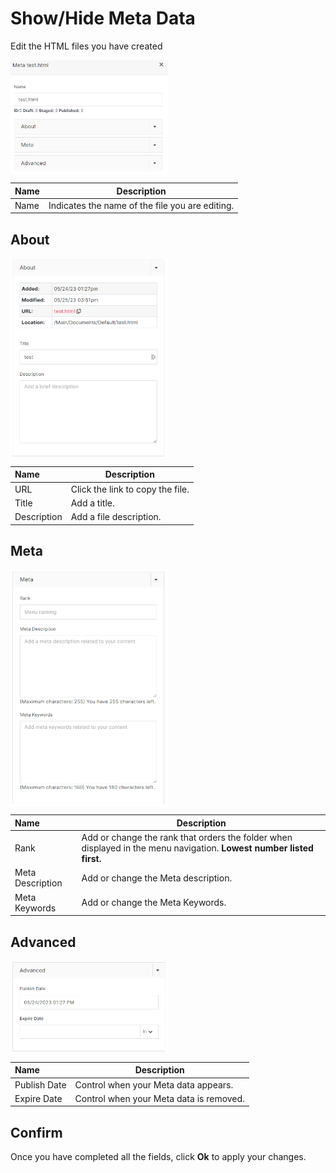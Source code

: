 # Show/Hide Meta Data

Edit the HTML files you have created

<img src="../../../../images/meta-data.png" alt="html files" style="width: 50%; display: block"></a>

**Name** | **Description**
:--- | ---
Name | Indicates the name of the file you are editing.

## About

<img src="../../../../images/meta-about.png" alt="html files" style="width: 50%; display: block"></a>

**Name** | **Description**
:--- | ---
URL | Click the link to copy the file.
Title | Add a title.
Description | Add a file description.

## Meta

<img src="../../../../images/meta-meta.png" alt="html files" style="width: 50%; display: block"></a>

**Name** | **Description**
:--- | ---
Rank | Add or change the rank that orders the folder when displayed in the menu navigation. **Lowest number listed first.**
Meta Description | Add or change the Meta description.
Meta Keywords | Add or change the Meta Keywords.

## Advanced
<img src="../../../../images/meta-advanced.png" alt="html files" style="width: 50%; display: block"></a>

**Name** | **Description**
:--- | ---
Publish Date | Control when your Meta data appears.
Expire Date | Control when your Meta data is removed.

## Confirm

Once you have completed all the fields, click **Ok** to apply your changes.